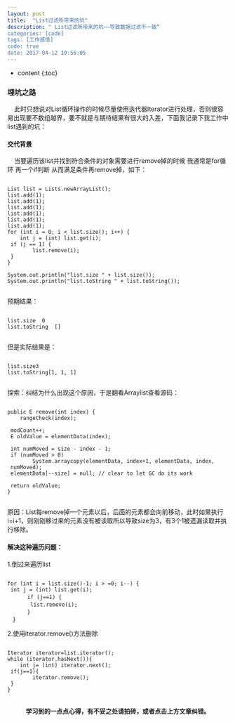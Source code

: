 ```yaml
---
layout: post
title:  "List过滤所带来的坑"
description: " List过滤所带来的坑——导致数据过滤不一致“
categories: [code]
tags: [工作感悟]
code: true
date: 2017-04-12 19:56:05
---
```


* content
{:toc}

### 埋坑之路
  &nbsp;&nbsp;&nbsp;&nbsp;此时只想说对List循环操作的时候尽量使用迭代器Iterator进行处理，否则很容易出现要不数组越界，要不就是与期待结果有很大的入差，下面我记录下我工作中list遇到的坑：

#### 交代背景
  &nbsp;&nbsp;&nbsp;&nbsp;当要遍历该list并找到符合条件的对象需要进行remove掉的时候 我通常是for循环 再一个if判断 从而满足条件再remove掉，如下：

```

List list = Lists.newArrayList();
list.add(1);
list.add(1);
list.add(1);
list.add(1);
list.add(1);
list.add(1);
for (int i = 0; i < list.size(); i++) {
    int j = (int) list.get(i);
 if (j == 1) {
        list.remove(i);
 }
}

System.out.println("list.size " + list.size());
System.out.println("list.toString " + list.toString());


```

预期结果：

```

list.size  0
list.toString  []


```

但是实际结果是：

```

list.size3
list.toString[1, 1, 1]


```

探索：纠结为什么出现这个原因，于是翻看Arraylist查看源码：

```
 
public E remove(int index) {
    rangeCheck(index);

 modCount++;
 E oldValue = elementData(index);

 int numMoved = size - index - 1;
 if (numMoved > 0)
        System.arraycopy(elementData, index+1, elementData, index,
 numMoved);
 elementData[--size] = null; // clear to let GC do its work

 return oldValue;
}


```

原因：List每remove掉一个元素以后，后面的元素都会向前移动，此时如果执行i=i+1，则刚刚移过来的元素没有被读取所以导致size为3，有3个1被遗漏读取并执行移除。

#### 解决这种遍历问题：

1.倒过来遍历list

```

for (int i = list.size()-1; i > =0; i--) {
 int j = (int) list.get(i);
　　   if (j==1) {
　　    list.remove(i);
　　   }
　}

```

2.使用iterator.remove()方法删除
 
```

Iterator iterator=list.iterator();
while (iterator.hasNext()){
    int j= (int) iterator.next();
 if(j==1){
        iterator.remove();
 }
}

```

<br/>
<center><b>学习到的一点点心得，有不妥之处请拍砖，或者点击上方文章纠错。</b></center>